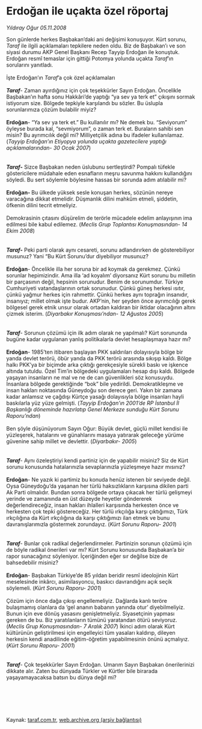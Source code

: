 # Erdoğan ile uçakta özel röportaj

*Yıldıray Oğur 05.11.2008*

<div class="taraf_structure_2col_1zq">
<div class="margen_n">



 <p></p><p>Son günlerde herkes Başbakan’daki ani değişimi konuşuyor. Kürt sorunu, <i>Taraf</i> ile ilgili açıklamaları tepkilere neden oldu. Biz de Başbakan’ı ve son siyasi durumu AKP Genel Başkanı Recep Tayyip Erdoğan ile konuştuk. Erdoğan resmî temaslar için gittiği Potomya yolunda uçakta <i>Taraf</i>’ın sorularını yanıtladı. <br/><br/>İşte Erdoğan’ın <i>Taraf</i>’a çok özel açıklamaları<b><i> <br/><br/>Taraf</i></b>- Zaman ayırdığınız için çok teşekkürler Sayın Erdoğan. Öncelikle Başbakan’ın hafta sonu Hakkâri’de yaptığı “ya sev ya terk et” çıkışını sormak istiyorum size. Bölgede tepkiyle karşılandı bu sözler. Bu üslupla sorunlarımıza çözüm bulabilir miyiz?<b> <br/><br/>Erdoğan</b>- “Ya sev ya terk et.” Bu kullanılır mı? Ne demek bu. “Seviyorum” öyleyse burada kal, “sevmiyorum”, o zaman terk et. Buraların sahibi sen misin? Bu ayrımcılık değil mi? Milliyetçilik adına bu ifadeler kullanılamaz. (<i>Tayyip Erdoğan’ın Etiyopya yolunda uçakta gazetecilere yaptığı açıklamalarından- 30 Ocak 2007</i>)<b><i> <br/><br/><br/>Taraf</i>-</b> Sizce Başbakan neden üslubunu sertleştirdi? Pompalı tüfekle göstericilere müdahale eden esnafların meşru savunma hakkını kullandığını söyledi. Bu sert söylemle böylesine hassas bir sorunda adım atılabilir mi? <b><br/><br/>Erdoğan- </b>Bu ülkede yüksek sesle konuşan herkes, sözünün nereye varacağına dikkat etmelidir. Düşmanlık dilini mahkûm etmeli, şiddetin, öfkenin dilini tecrit etmeliyiz. <br/><br/>Demokrasinin çıtasını düşürelim de terörle mücadele edelim anlayışının ima edilmesi bile kabul edilemez. (<i>Meclis Grup Toplantısı Konuşmasından- 14 Ekim 2008</i>)<b><i> <br/><br/><br/>Taraf</i>-</b> Peki parti olarak aynı cesareti, sorunu adlandırırken de gösterebiliyor musunuz? Yani “Bu Kürt Sorunu’dur diyebiliyor musunuz? <b><br/><br/>Erdoğan</b>- Öncelikle illa her soruna bir ad koymak da gerekmez. Çünkü sorunlar hepimizindir. Ama illa ‘ad koyalım’ diyorsanız Kürt sorunu bu milletin bir parçasının değil, hepsinin sorunudur. Benim de sorunumdur. Türkiye Cumhuriyeti vatandaşlarının ortak sorunudur. Çünkü güneş herkesi ısıtır, çünkü yağmur herkes için rahmettir. Çünkü herkes aynı toprağın insanıdır, insanıyız; millet olmak işte budur. AKP’nin, her şeyden önce ayrımcılığı gerek bölgesel gerek etnik unsur olarak ortadan kaldıran bir iktidar olacağının altını çizmek isterim. (<i>Diyarbakır Konuşması’ndan- 12 Ağustos 2005</i>)<b><i> <br/><br/><br/>Taraf</i></b>- Sorunun çözümü için ilk adım olarak ne yapılmalı? Kürt sorununda bugüne kadar uygulanan yanlış politikalarla devlet hesaplaşmaya hazır mı? <b><br/><br/>Erdoğan</b>- 1985’ten itibaren başlayan PKK saldırıları dolayısıyla bölge bir yanda devlet terörü, öbür yanda da PKK terörü arasında sıkışıp kaldı. Bölge halkı PKK’ya bir biçimde arka çıktığı gerekçesiyle sürekli baskı ve işkence altında tutuldu. Özel Tim’in bölgedeki uygulamaları hesap dışı kaldı. Bölgede yaşayan insanların ne mal ve ne de can güvenlikleri söz konusuydu. İnsanlara bölgede gerektiğinde “bok” bile yedirildi. Demokratikleşme ve insan hakları noktasında Güneydoğu son derece geri. Yakın bir zamana kadar anlamsız ve çağdışı Kürtçe yasağı dolayısıyla bölge insanları hayli baskılarla yüz yüze gelmişti. (<i>Tayyip Erdoğan’ın 2001’de RP İstanbul İl Başkanlığı döneminde hazırlatıp Genel Merkeze sunduğu Kürt Sorunu Raporu’ndan</i>) <br/><br/>Ben şöyle düşünüyorum Sayın Oğur: Büyük devlet, güçlü millet kendisi ile yüzleşerek, hatalarını ve günahlarını masaya yatırarak geleceğe yürüme güvenine sahip millet ve devlettir. (<i>Diyarbakır- 2005</i>)<b><i> <br/><br/><br/>Taraf</i></b>- Aynı özeleştiriyi kendi partiniz için de yapabilir misiniz? Siz de Kürt sorunu konusunda hatalarınızla sevaplarınızla yüzleşmeye hazır mısınız? <b><br/><br/>Erdoğan</b>- Ne yazık ki partimiz bu konuda henüz istenen bir seviyede değil. Oysa Güneydoğu’da yaşanan her türlü haksızlıkların karşısına dikilen parti Ak Parti olmalıdır. Bundan sonra bölgede ortaya çıkacak her türlü gelişmeyi yerinde ve zamanında en üst düzeyde heyetler göndererek değerlendireceğiz, insan hakları ihlalleri karşısında herkesten önce ve herkesten çok tepki göstereceğiz. Her türlü ırkçılığa karşı çıktığımızı, Türk ırkçılığına da Kürt ırkçılığına da karşı çıktığımızı ilan etmek ve bunu davranışlarımızla göstermek zorundayız. (<i>Kürt Sorunu Raporu- 2001</i>)<b><i> <br/><br/><br/>Taraf</i></b>- Bunlar çok radikal değerlendirmeler. Partinizin sorunun çözümü için de böyle radikal önerileri var mı? Kürt Sorunu konusunda Başbakan’a bir rapor sunacağınız söyleniyor. İçeriğinden eğer sır değilse bize de bahsedebilir misiniz?<b> <br/><br/>Erdoğan</b>- Başbakan Türkiye’de 85 yıldan beridir resmî ideolojinin Kürt meselesinde inkârcı, asimilasyoncu, baskıcı davrandığını açık seçik söylemeli. (<i>Kürt Sorunu Raporu- 2001</i>) <br/><br/>Çözüm için önce dağa çıkışı engellemeliyiz. Dağlarda kanlı teröre bulaşmamış olanlara da ‘gel ananın babanın yanında otur’ diyebilmeliyiz. Bunun için eve dönüş yasasını genişletmeliyiz. Siyasetçinin yapması gereken de bu. Biz yaratılanların tümünü yaratandan ötürü seviyoruz. (<i>Meclis Grup Konuşmasından- 7 Aralık 2007</i>) İkinci adım olarak Kürt kültürünün geliştirilmesi için engelleyici tüm yasaları kaldırıp, dileyen herkesin kendi anadilinde eğitim-öğretim yapabilmesinin önünü açmalıyız. (<i>Kürt Sorunu Raporu- 2001</i>)<b><i> <br/><br/><br/>Taraf</i></b>- Çok teşekkürler Sayın Erdoğan. Umarım Sayın Başbakan önerilerinizi dikkate alır. Zaten bu dünyada Türkler ve Kürtler bile birarada yaşayamayacaksa batsın bu dünya değil mi? </p>
<br/>
<br/>
<br/>



<br/>


<div id="taraf_not">
</div>

</div>


</div>

Kaynak: [taraf.com.tr](http://www.taraf.com.tr:80/makale/2544.htm), [web.archive.org (arşiv bağlantısı)](http://web.archive.org/web/20090912064848/http://www.taraf.com.tr:80/makale/2544.htm)
